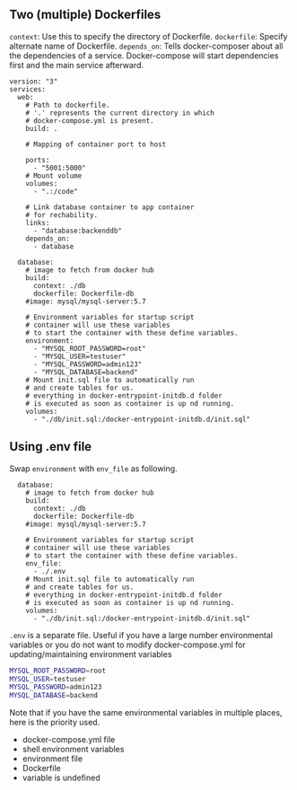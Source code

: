 ## Two (multiple) Dockerfiles

`context`: Use this to specify the directory of Dockerfile.
`dockerfile`: Specify alternate name of Dockerfile.
`depends_on`: Tells docker-composer about all the dependencies of a service. Docker-compose will start dependencies first and the main service afterward.

```docker
version: "3"
services:
  web:
    # Path to dockerfile.
    # '.' represents the current directory in which
    # docker-compose.yml is present.
    build: .

    # Mapping of container port to host

    ports:
      - "5001:5000"
    # Mount volume
    volumes:
      - ".:/code"

    # Link database container to app container
    # for rechability.
    links:
      - "database:backenddb"
    depends_on:
      - database

  database:
    # image to fetch from docker hub
    build:
      context: ./db
      dockerfile: Dockerfile-db
    #image: mysql/mysql-server:5.7

    # Environment variables for startup script
    # container will use these variables
    # to start the container with these define variables.
    environment:
      - "MYSQL_ROOT_PASSWORD=root"
      - "MYSQL_USER=testuser"
      - "MYSQL_PASSWORD=admin123"
      - "MYSQL_DATABASE=backend"
    # Mount init.sql file to automatically run
    # and create tables for us.
    # everything in docker-entrypoint-initdb.d folder
    # is executed as soon as container is up nd running.
    volumes:
      - "./db/init.sql:/docker-entrypoint-initdb.d/init.sql"

```

## Using .env file

Swap `environment` with `env_file` as following.

```docker
  database:
    # image to fetch from docker hub
    build:
      context: ./db
      dockerfile: Dockerfile-db
    #image: mysql/mysql-server:5.7

    # Environment variables for startup script
    # container will use these variables
    # to start the container with these define variables.
    env_file:
      - ./.env
    # Mount init.sql file to automatically run
    # and create tables for us.
    # everything in docker-entrypoint-initdb.d folder
    # is executed as soon as container is up nd running.
    volumes:
      - "./db/init.sql:/docker-entrypoint-initdb.d/init.sql"
```

`.env` is a separate file. Useful if you have a large number environmental variables or you do not want to modify docker-compose.yml for updating/maintaining environment variables

```sh
MYSQL_ROOT_PASSWORD=root
MYSQL_USER=testuser
MYSQL_PASSWORD=admin123
MYSQL_DATABASE=backend
```

Note that if you have the same environmental variables in multiple places, here is the priority used.

- docker-compose.yml file
- shell environment variables
- environment file
- Dockerfile
- variable is undefined
